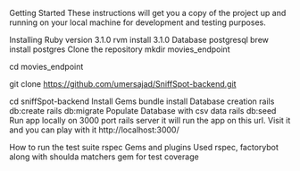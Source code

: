 Getting Started
These instructions will get you a copy of the project up and running on your local machine for development and testing purposes.

Installing
Ruby version 3.1.0
rvm install 3.1.0
Database postgresql
brew install postgres
Clone the repository
mkdir movies_endpoint

cd movies_endpoint

git clone https://github.com/umersajad/SniffSpot-backend.git

cd sniffSpot-backend
Install Gems
bundle install
Database creation
rails db:create
rails db:migrate
Populate Database with csv data
rails db:seed
Run app locally on 3000 port
rails server
it will run the app on this url. Visit it and you can play with it http://localhost:3000/

How to run the test suite
rspec
Gems and plugins
Used rspec, factorybot along with shoulda matchers gem for test coverage
